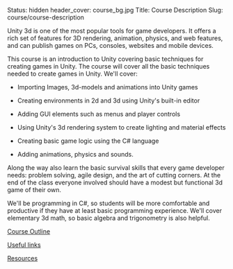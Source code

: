Status: hidden
header_cover: course_bg.jpg
Title: Course Description
Slug: course/course-description

Unity 3d is one of the most popular tools for game developers. It offers a rich set of features for 3D rendering, animation, physics, and web  features, and can publish games on PCs, consoles, websites and mobile  devices.

This course is an introduction to Unity covering basic techniques for creating games in Unity.  The course will cover all the basic techniques needed to create games in Unity. We'll cover:

*  Importing Images, 3d-models and animations into Unity games

* Creating environments in 2d and 3d using Unity's built-in editor

* Adding GUI elements such as menus and player controls

* Using Unity's 3d rendering system to create lighting and material effects

* Creating basic game logic using the C# language

* Adding animations, physics and sounds.

Along the way also learn the basic survival skills that every game developer  needs: problem solving, agile design, and the art of cutting corners.   At the end  of the class everyone involved should have a modest but functional 3d game of their own.

We'll be programming in C#, so students will be more  comfortable and productive if they have at least basic programming experience. We'll cover elementary 3d math, so basic algebra and trigonometry is also  helpful.


[Course Outline](course-outline)

[Useful links](useful-links)

[Resources](resources)